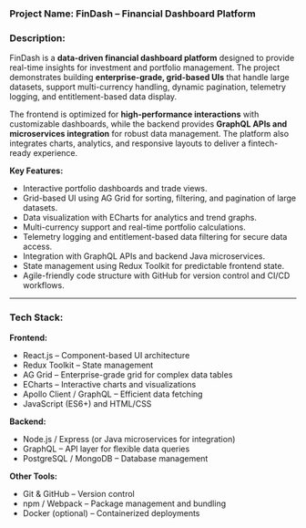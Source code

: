 ### **Project Name:** FinDash – Financial Dashboard Platform

### **Description:**

FinDash is a **data-driven financial dashboard platform** designed to provide real-time insights for investment and portfolio management. The project demonstrates building **enterprise-grade, grid-based UIs** that handle large datasets, support multi-currency handling, dynamic pagination, telemetry logging, and entitlement-based data display.

The frontend is optimized for **high-performance interactions** with customizable dashboards, while the backend provides **GraphQL APIs and microservices integration** for robust data management. The platform also integrates charts, analytics, and responsive layouts to deliver a fintech-ready experience.

**Key Features:**

* Interactive portfolio dashboards and trade views.
* Grid-based UI using AG Grid for sorting, filtering, and pagination of large datasets.
* Data visualization with ECharts for analytics and trend graphs.
* Multi-currency support and real-time portfolio calculations.
* Telemetry logging and entitlement-based data filtering for secure data access.
* Integration with GraphQL APIs and backend Java microservices.
* State management using Redux Toolkit for predictable frontend state.
* Agile-friendly code structure with GitHub for version control and CI/CD workflows.

---

### **Tech Stack:**

**Frontend:**

* React.js – Component-based UI architecture
* Redux Toolkit – State management
* AG Grid – Enterprise-grade grid for complex data tables
* ECharts – Interactive charts and visualizations
* Apollo Client / GraphQL – Efficient data fetching
* JavaScript (ES6+) and HTML/CSS

**Backend:**

* Node.js / Express (or Java microservices for integration)
* GraphQL – API layer for flexible data queries
* PostgreSQL / MongoDB – Database management

**Other Tools:**

* Git & GitHub – Version control
* npm / Webpack – Package management and bundling
* Docker (optional) – Containerized deployments

 
 
